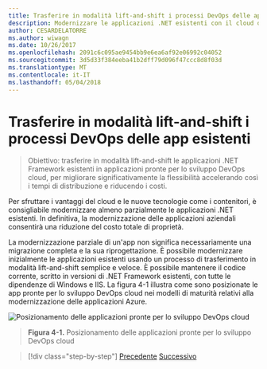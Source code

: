 ```yaml
---
title: Trasferire in modalità lift-and-shift i processi DevOps delle app esistenti
description: Modernizzare le applicazioni .NET esistenti con il cloud di Azure e i contenitori di Windows.
author: CESARDELATORRE
ms.author: wiwagn
ms.date: 10/26/2017
ms.openlocfilehash: 2091c6c095ae9454bb9e6ea6af92e06992c04052
ms.sourcegitcommit: 3d5d33f384eeba41b2dff79d096f47ccc8d8f03d
ms.translationtype: MT
ms.contentlocale: it-IT
ms.lasthandoff: 05/04/2018
---
```

# <a name="lift-and-shift-existing-apps-devops"></a>Trasferire in modalità lift-and-shift i processi DevOps delle app esistenti

> Obiettivo: trasferire in modalità lift-and-shift le applicazioni .NET Framework esistenti in applicazioni pronte per lo sviluppo DevOps cloud, per migliorare significativamente la flessibilità accelerando così i tempi di distribuzione e riducendo i costi.

Per sfruttare i vantaggi del cloud e le nuove tecnologie come i contenitori, è consigliabile modernizzare almeno parzialmente le applicazioni .NET esistenti. In definitiva, la modernizzazione delle applicazioni aziendali consentirà una riduzione del costo totale di proprietà.

La modernizzazione parziale di un'app non significa necessariamente una migrazione completa e la sua riprogettazione. È possibile modernizzare inizialmente le applicazioni esistenti usando un processo di trasferimento in modalità lift-and-shift semplice e veloce. È possibile mantenere il codice corrente, scritto in versioni di .NET Framework esistenti, con tutte le dipendenze di Windows e IIS. La figura 4-1 illustra come sono posizionate le app pronte per lo sviluppo DevOps cloud nei modelli di maturità relativi alla modernizzazione delle applicazioni Azure.

![Posizionamento delle applicazioni pronte per lo sviluppo DevOps cloud](./media/image1.png)

> **Figura 4-1.** Posizionamento delle applicazioni pronte per lo sviluppo DevOps cloud

>[!div class="step-by-step"]
[Precedente](../migrate-your-relational-databases-to-azure.md)
[Successivo](reasons-to-lift-and-shift-existing-net-apps-to-cloud-devops-ready-applications.md)
